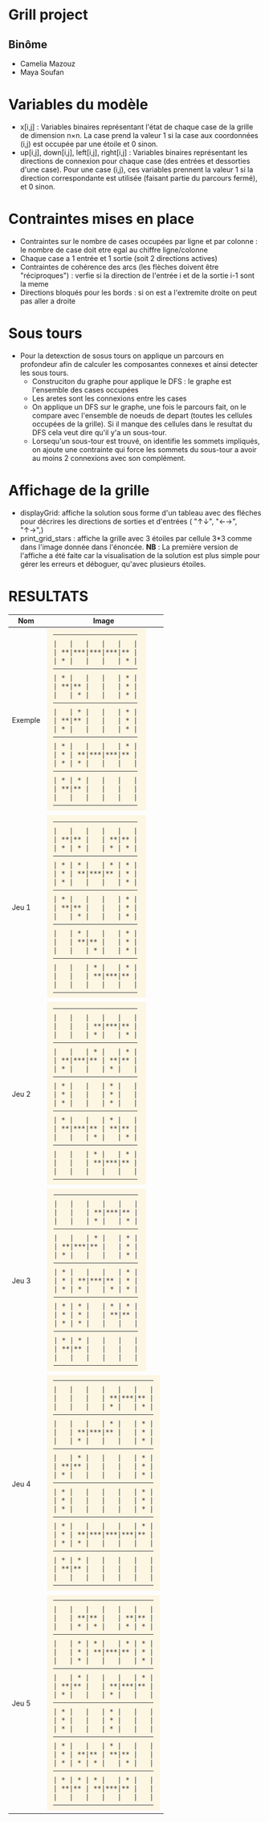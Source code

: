 # Grill project

## Binôme
* Camelia Mazouz
* Maya Soufan


# Variables du modèle
- x[i,j] : Variables binaires représentant l'état de chaque case de la grille de dimension n×n. La case  prend la valeur 1 si la case aux coordonnées (i,j) est occupée par une étoile  et 0 sinon.
- up[i,j], down[i,j], left[i,j], right[i,j] : Variables binaires représentant les directions de connexion pour chaque case (des entrées et dessorties d'une case). Pour une case (i,j), ces variables prennent la valeur 1 si la direction correspondante est utilisée (faisant partie du parcours fermé), et 0 sinon. 

# Contraintes mises en place
* Contraintes sur le nombre de cases occupées par ligne et par colonne : le nombre de case doit etre egal au chiffre ligne/colonne
* Chaque case a 1 entrée et 1 sortie (soit 2 directions actives)
* Contraintes de cohérence des arcs (les flèches doivent être "réciproques") : verfie si la direction de l'entrée i et de la sortie i-1 sont la meme
* Directions bloqués pour les bords : si on est a l'extremite droite on peut pas aller a droite

# Sous tours
* Pour la detexction de sosus tours on applique un parcours en profondeur afin de calculer les composantes connexes et ainsi detecter les sous tours.
    * Construciton du graphe pour applique le DFS : le graphe est l'ensemble des cases occupées
    * Les aretes sont les connexions entre les cases
    * On applique un DFS sur le graphe, une fois le parcours fait, on le compare avec l'ensemble de noeuds de depart (toutes les cellules occupées de la grille). Si il manque des cellules dans le resultat du DFS cela veut dire qu'il y'a un sous-tour.
    * Lorsequ'un sous-tour est trouvé, on identifie les sommets impliqués, on ajoute une contrainte qui force les sommets du sous-tour a avoir au moins 2 connexions avec son complément.

# Affichage de la grille

- displayGrid: affiche la solution sous forme d'un tableau avec des fléches pour décrires les directions de sorties et d'entrées ( "↑↓", "←→", "↑→",)
- print_grid_stars : affiche la grille avec 3 étoiles par cellule 3*3 comme dans l'image donnée dans l'énoncée.
**NB** : La première version de l'affiche a été faite car la visualisation de la solution  est plus simple pour gérer les erreurs et déboguer, qu'avec plusieurs étoiles.

# RESULTATS
| Nom     | Image                                                                                         |
|---------|-----------------------------------------------------------------------------------------------|
| Exemple | ![Exemple](image-1.png)                                              |
| Jeu 1   | ![Jeu 1](image-2.png)                                                |
| Jeu 2   | ![Jeu 2](image-3.png)                                                 |
| Jeu 3   | ![Jeu 3](image.png)                                                  |
| Jeu 4   | ![Jeu 4](image-4.png)                                                 |
| Jeu 5   | ![Jeu 5](image-5.png)                                                |



